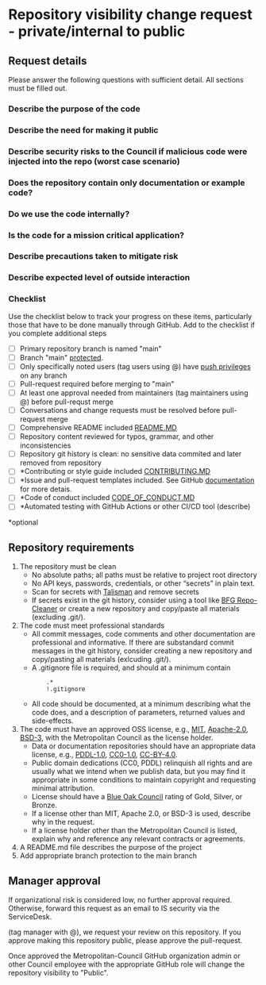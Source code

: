 # Repository visibility change request - private/internal to public

## Request details

Please answer the following questions with sufficient detail. All sections must be filled out. 

### Describe the purpose of the code

### Describe the need for making it public

<!-- Is this code to be shared with external collaborators? -->

### Describe security risks to the Council if malicious code were injected into the repo (worst case scenario)

### Does the repository contain only documentation or example code?

<!-- Are all the public functions fully documented?-->

### Do we use the code internally?

<!-- Is the code used in any automated processes onsite? -->

### Is the code for a mission critical application?


### Describe precautions taken to mitigate risk

<!--Pull-request review process, automated or manual testing procedures, access and push restrictions. Use checklist.-->

### Describe expected level of outside interaction 

<!-- Popularity, issues, pull-requests from general public or potential collaborators -->

### Checklist 

Use the checklist below to track your progress on these items, particularly those that have to be done manually through GitHub. Add to the checklist if you complete additional steps

- [ ] Primary repository branch is named "main"
- [ ] Branch "main" [protected](https://docs.github.com/en/repositories/configuring-branches-and-merges-in-your-repository/managing-protected-branches/about-protected-branches).
- [ ] Only specifically noted users (tag users using @) have [push privileges](https://docs.github.com/en/repositories/managing-your-repositorys-settings-and-features/managing-repository-settings/managing-teams-and-people-with-access-to-your-repository) on any branch
- [ ] Pull-request required before merging to "main"
- [ ] At least one approval needed from maintainers (tag maintainers using @) before pull-requst merge
- [ ] Conversations and change requests must be resolved before pull-request merge
- [ ] Comprehensive README included [README.MD](https://docs.github.com/en/repositories/managing-your-repositorys-settings-and-features/customizing-your-repository/about-readmes)
- [ ] Repository content reviewed for typos, grammar, and other inconsistencies
- [ ] Repository git history is clean: no sensitive data commited and later removed from repository
- [ ] *Contributing or style guide included [CONTRIBUTING.MD](CONTRIBUTING.MD)
- [ ] *Issue and pull-request templates included. See GitHub [documentation](https://docs.github.com/en/communities/using-templates-to-encourage-useful-issues-and-pull-requests/about-issue-and-pull-request-templates) for more detais. 
- [ ] *Code of conduct included [CODE_OF_CONDUCT.MD](CODE_OF_CONDUCT.MD)
- [ ] *Automated testing with GitHub Actions or other CI/CD tool (describe)

*optional 


## Repository requirements

1.	The repository must be clean
	- No absolute paths; all paths must be relative to project root directory
    - No API keys, passwords, credentials, or other “secrets” in plain text. 
    - Scan for secrets with [Talisman](https://thoughtworks.github.io/talisman/) and remove secrets
    - If secrets exist in the git history, consider using a tool like [BFG Repo-Cleaner](https://rtyley.github.io/bfg-repo-cleaner/) or create a new repository and copy/paste all materials (excluding .git/).
1.	The code must meet professional standards
    - All commit messages, code comments and other documentation are professional and informative. If there are substandard commit messages in the git history, consider creating a new repository and copy/pasting all materials (exlcuding .git/).
    - A .gitignore file is required, and should at a minimum contain
        ```gitignore
            .*
            !.gitignore
        ```
    - All code should be documented, at a minimum describing what the code does, and a description of parameters, returned values and side-effects.
1.	The code must have an approved OSS license, e.g., [MIT](https://spdx.org/licenses/MIT.html), [Apache-2.0](https://www.apache.org/licenses/LICENSE-2.0), [BSD-3](https://spdx.org/licenses/BSD-3-Clause.html), with the Metropolitan Council as the license holder.
	- Data or documentation repositories should have an appropriate data license, e.g., [PDDL-1.0](https://opendatacommons.org/licenses/pddl/1-0/), [CC0-1.0](https://creativecommons.org/publicdomain/zero/1.0/), [CC-BY-4.0](https://creativecommons.org/licenses/by/4.0/).
    - Public domain dedications (CC0, PDDL) relinquish all rights and are usually what we intend when we publish data, but you may find it appropriate in some conditions to maintain copyright and requesting minimal attribution.
    - License should have a [Blue Oak Council](https://blueoakcouncil.org/list) rating of Gold, Silver, or Bronze.
    - If a license other than MIT, Apache 2.0, or BSD-3 is used, describe why in the request. 
    - If a license holder other than the Metropolitan Council is listed, explain why and reference any relevant contracts or agreements. 
1.	A README.md file describes the purpose of the project
1.	Add appropriate branch protection to the main branch

## Manager approval

If organizational risk is considered low, no further approval required. Otherwise, forward this request as an email to IS security via the ServiceDesk.

(tag manager with @), we request your review on this repository. If you approve making this repository public, please approve the pull-request.

Once approved the Metropolitan-Council GitHub organization admin or other Council employee with the appropriate GitHub role will change the repository visibility to "Public".

